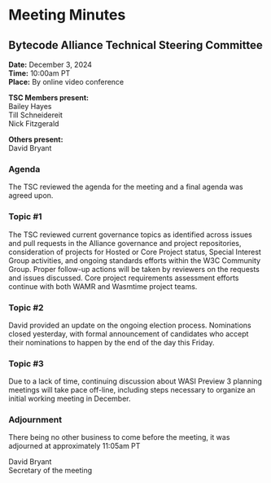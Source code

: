 # Meeting Minutes
## Bytecode Alliance Technical Steering Committee
**Date:** December 3, 2024  
**Time:** 10:00am PT  
**Place:** By online video conference  

**TSC Members present:**  
Bailey Hayes  
Till Schneidereit  
Nick Fitzgerald  

**Others present:**  
David Bryant  

### Agenda
The TSC reviewed the agenda for the meeting and a final agenda was agreed upon.

### Topic #1
The TSC reviewed current governance topics as identified across issues and pull requests in the Alliance governance and project repositories, consideration of projects for Hosted or Core Project status, Special Interest Group activities, and ongoing standards efforts within the W3C Community Group. Proper follow-up actions will be taken by reviewers on the requests and issues discussed. Core project requirements assessment efforts continue with both WAMR and Wasmtime project teams.

### Topic #2
David provided an update on the ongoing election process. Nominations closed yesterday, with formal announcement of candidates who accept their nominations to happen by the end of the day this Friday.

### Topic #3
Due to a lack of time, continuing discussion about WASI Preview 3 planning meetings will take pace off-line, including steps necessary to organize an initial working meeting in December. 

### Adjournment
There being no other business to come before the meeting, it was adjourned at approximately 11:05am PT

David Bryant  
Secretary of the meeting